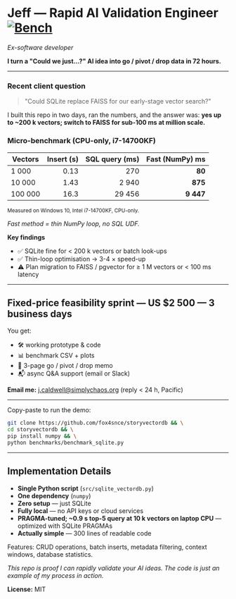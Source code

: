 # Jeff — Rapid AI Validation Engineer [![Bench](https://img.shields.io/badge/bench-pass-brightgreen)](benchmarks/results.csv)
*Ex-software developer*

**I turn a "Could we just…?" AI idea into go / pivot / drop data in 72 hours.**

---

### Recent client question  
> "Could SQLite replace FAISS for our early-stage vector search?"

I built this repo in two days, ran the numbers, and the answer was: **yes up to ~200 k vectors; switch to FAISS for sub-100 ms at million scale.**

### Micro-benchmark (CPU-only, i7-14700KF)

| Vectors | Insert&nbsp;(s) | SQL&nbsp;query&nbsp;(ms) | Fast (NumPy) ms |
|---------|---------------:|------------------------:|----------------:|
| 1 000   | 0.13 | 270 | **80** |
| 10 000  | 1.43 | 2 940 | **875** |
| 100 000 | 16.3 | 29 456 | **9 447** |

<sub>Measured on Windows 10, Intel i7-14700KF, CPU-only.</sub>

*Fast method = thin NumPy loop, no SQL UDF.*

**Key findings**

- ✅ SQLite fine for < 200 k vectors or batch look-ups  
- ✅ Thin-loop optimisation → 3-4 × speed-up  
- ⚠️ Plan migration to FAISS / pgvector for ≥ 1 M vectors or < 100 ms latency

---

## Fixed-price feasibility sprint — US $2 500 — 3 business days

You get:  

- 🛠️ working prototype & code  
- 📊 benchmark CSV + plots  
- 📝 3-page go / pivot / drop memo  
- 📬 async Q&A support (email or Slack)

**Email me:** [j.caldwell@simplychaos.org](mailto:j.caldwell@simplychaos.org) (reply < 24 h, Pacific)

---

Copy-paste to run the demo:
```bash
git clone https://github.com/fox4snce/storyvectordb && \
cd storyvectordb && \
pip install numpy && \
python benchmarks/benchmark_sqlite.py
```

---

## Implementation Details

- **Single Python script** (`src/sqlite_vectordb.py`)
- **One dependency** (`numpy`)
- **Zero setup** — just SQLite
- **Fully local** — no API keys or cloud services
- **PRAGMA-tuned; ~0.9 s top-5 query at 10 k vectors on laptop CPU** — optimized with SQLite PRAGMAs
- **Actually simple** — 300 lines of readable code

Features: CRUD operations, batch inserts, metadata filtering, context windows, database statistics.

*This repo is proof I can rapidly validate your AI ideas. The code is just an example of my process in action.*

**License:** MIT
